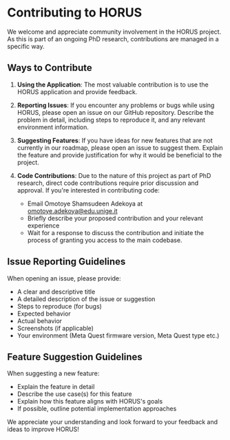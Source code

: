 # Contributing to HORUS

We welcome and appreciate community involvement in the HORUS project. As this is part of an ongoing PhD research, contributions are managed in a specific way.

## Ways to Contribute

1. **Using the Application**: The most valuable contribution is to use the HORUS application and provide feedback.

2. **Reporting Issues**: If you encounter any problems or bugs while using HORUS, please open an issue on our GitHub repository. Describe the problem in detail, including steps to reproduce it, and any relevant environment information.

3. **Suggesting Features**: If you have ideas for new features that are not currently in our roadmap, please open an issue to suggest them. Explain the feature and provide justification for why it would be beneficial to the project.

4. **Code Contributions**: Due to the nature of this project as part of PhD research, direct code contributions require prior discussion and approval. If you're interested in contributing code:
   - Email Omotoye Shamsudeen Adekoya at omotoye.adekoya@edu.unige.it
   - Briefly describe your proposed contribution and your relevant experience
   - Wait for a response to discuss the contribution and initiate the process of granting you access to the main codebase.

## Issue Reporting Guidelines

When opening an issue, please provide:

- A clear and descriptive title
- A detailed description of the issue or suggestion
- Steps to reproduce (for bugs)
- Expected behavior
- Actual behavior
- Screenshots (if applicable)
- Your environment (Meta Quest firmware version, Meta Quest type etc.)

## Feature Suggestion Guidelines

When suggesting a new feature:

- Explain the feature in detail
- Describe the use case(s) for this feature
- Explain how this feature aligns with HORUS's goals
- If possible, outline potential implementation approaches

We appreciate your understanding and look forward to your feedback and ideas to improve HORUS!